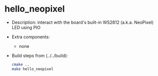 # hello_neopixel

* Description: interact with the board's built-in WS2812 (a.k.a. NeoPixel) LED using PIO

* Extra components:
  + none

* Build steps from (../../build):

  ```bash
  cmake ..
  make hello_neopixel
  ```